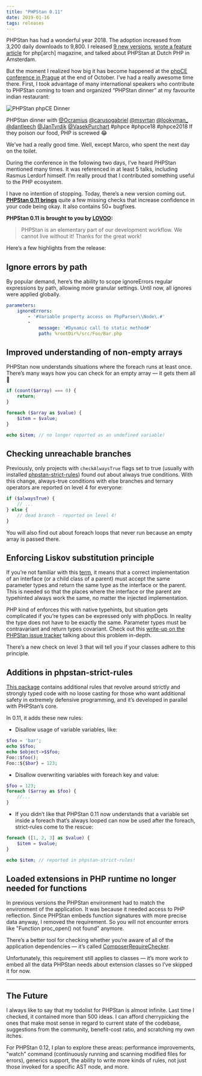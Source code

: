 ```yaml
---
title: "PHPStan 0.11"
date: 2019-01-16
tags: releases
---
```


PHPStan has had a wonderful year 2018. The adoption increased from 3,200 daily downloads to 9,800. I released [9 new versions](https://github.com/phpstan/phpstan/releases), [wrote a feature article](https://www.phparch.com/2018/04/testing-strategy-with-the-help-of-static-analysis/) for php[arch] magazine, and talked about PHPStan at Dutch PHP in Amsterdam.

But the moment I realized how big it has become happened at the [phpCE conference in Prague](https://joind.in/event/php-central-europe-conference-2018) at the end of October. I’ve had a really awesome time there. First, I took advantage of many international speakers who contribute to PHPStan coming to town and organized “PHPStan dinner” at my favourite indian restaurant:

![PHPStan phpCE Dinner](/tmp/images/phpstan-0-11.jpg)

<p class="text-sm text-center text-gray-500">
PHPStan dinner with <a href="https://twitter.com/Ocramius" target="_blank" rel="noopener nofollow">@Ocramius</a> <a href="https://twitter.com/carusogabriel" target="_blank" rel="noopener nofollow">@carusogabriel</a> <a href="https://twitter.com/msvrtan" target="_blank" rel="noopener nofollow">@msvrtan</a> <a href="https://twitter.com/lookyman_" target="_blank" rel="noopener nofollow">@lookyman_</a> <a href="https://twitter.com/dantleech" target="_blank" rel="noopener nofollow">@dantleech</a> <a href="https://twitter.com/JanTvrdik" target="_blank" rel="noopener nofollow">@JanTvrdik</a> <a href="https://twitter.com/VasekPurchart" target="_blank" rel="noopener nofollow">@VasekPurchart</a> #phpce #phpce18 #phpce2018 If they poison our food, PHP is screwed 😂
</p>

We’ve had a really good time. Well, except Marco, who spent the next day on the toilet.

During the conference in the following two days, I’ve heard PHPStan mentioned many times. It was referenced in at least 5 talks, including Rasmus Lerdorf himself. I’m really proud that I contributed something useful to the PHP ecosystem.

I have no intention of stopping. Today, there’s a new version coming out. [**PHPStan 0.11 brings**](https://github.com/phpstan/phpstan/releases/tag/0.11) quite a few missing checks that increase confidence in your code being okay. It also contains 50+ bugfixes.

**PHPStan 0.11 is brought to you by [LOVOO](https://www.lovoo.com/):**

> PHPStan is an elementary part of our development workflow. We cannot live without it! Thanks for the great work!

Here’s a few highlights from the release:

## Ignore errors by path

By popular demand, here’s the ability to scope ignoreErrors regular expressions by path, allowing more granular settings. Until now, all ignores were applied globally.

```yaml
parameters:
	ignoreErrors:
		- '#Variable property access on PhpParser\\Node\.#'
		-
			message: '#Dynamic call to static method#'
			path: %rootDir%/src/Foo/Bar.php
```

## Improved understanding of non-empty arrays

PHPStan now understands situations where the foreach runs at least once. There’s many ways how you can check for an empty array — it gets them all 🙂

```php
if (count($array) === 0) {
	return;
}

foreach ($array as $value) {
	$item = $value;
}

echo $item; // no longer reported as an undefined variable!
```

## Checking unreachable branches

Previously, only projects with `checkAlwaysTrue` flags set to true (usually with installed [phpstan-strict-rules](https://github.com/phpstan/phpstan-strict-rules/)) found out about always true conditions. With this change, always-true conditions with else branches and ternary operators are reported on level 4 for everyone:

```php
if ($alwaysTrue) {
	// ...
} else {
	// dead branch - reported on level 4!
}
```

You will also find out about foreach loops that never run because an empty array is passed there.

## Enforcing Liskov substitution principle

If you’re not familiar with this [term](https://stackoverflow.com/questions/56860/what-is-an-example-of-the-liskov-substitution-principle), it means that a correct implementation of an interface (or a child class of a parent) must accept the same parameter types and return the same type as the interface or the parent. This is needed so that the places where the interface or the parent are typehinted always work the same, no matter the injected implementation.

PHP kind of enforces this with native typehints, but situation gets complicated if you’re types can be expressed only with phpDocs. In reality the type does not have to be exactly the same. Parameter types must be contravariant and return types covariant. Check out this [write-up on the PHPStan issue tracker](https://github.com/phpstan/phpstan/issues/532) talking about this problem in-depth.

There’s a new check on level 3 that will tell you if your classes adhere to this principle.

## Additions in phpstan-strict-rules

[This package](https://github.com/phpstan/phpstan-strict-rules/) contains additional rules that revolve around strictly and strongly typed code with no loose casting for those who want additional safety in extremely defensive programming, and it’s developed in parallel with PHPStan’s core.

In 0.11, it adds these new rules:

- Disallow usage of variable variables, like:

```php
$foo = 'bar';
echo $$foo;
echo $object->$$foo;
Foo::$foo();
Foo::${$bar} = 123;
```

- Disallow overwriting variables with foreach key and value:

```php
$foo = 123;
foreach ($array as $foo) {
	//...
}
```

- If you didn’t like that PHPStan 0.11 now understands that a variable set inside a foreach that’s always looped can now be used after the foreach, strict-rules come to the rescue:

```php
foreach ([1, 2, 3] as $value) {
	$item = $value;
}

echo $item; // reported in phpstan-strict-rules!
```

## Loaded extensions in PHP runtime no longer needed for functions

In previous versions the PHPStan environment had to match the environment of the application. It was because it needed access to PHP reflection. Since PHPStan embeds function signatures with more precise data anyway, I removed the requirement. So you will not encounter errors like "Function proc_open() not found" anymore.

There’s a better tool for checking whether you’re aware of all of the application dependencies — it’s called [ComposerRequireChecker](https://github.com/maglnet/ComposerRequireChecker).

Unfortunately, this requirement still applies to classes — it’s more work to embed all the data PHPStan needs about extension classes so I’ve skipped it for now.

---

## The Future

I always like to say that my todolist for PHPStan is almost infinite. Last time I checked, it contained more than 500 ideas. I can afford cherrypicking the ones that make most sense in regard to current state of the codebase, suggestions from the community, benefit-cost ratio, and scratching my own itches.

For PHPStan 0.12, I plan to explore these areas: performance improvements, "watch" command (continuously running and scanning modified files for errors), generics support, the ability to write more kinds of rules, not just those invoked for a specific AST node, and more.
